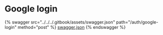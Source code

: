 # Google login

{% swagger src="../../../.gitbook/assets/swagger.json" path="/auth/google-login" method="post" %}
[swagger.json](../../../.gitbook/assets/swagger.json)
{% endswagger %}
